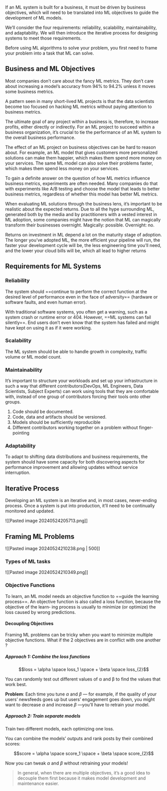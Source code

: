 If an ML system is built for a business, it must be driven by business objectives, which will need to be translated into ML objectives to guide the development of ML models.

We’ll consider the four requirements: reliability, scalability, maintainability, and adaptability. We will then introduce the iterative process for designing systems to meet those requirements.

Before using ML algorithms to solve your problem, you first need to frame your problem into a task that ML can solve.

## Business and ML Objectives

Most companies don’t care about the fancy ML metrics. They don’t care about increasing a model’s accuracy from 94% to 94.2% unless it moves some business metrics. 

A pattern seen in many short-lived ML projects is that the data scientists become too focused on hacking ML metrics without paying attention to business metrics.

The ultimate goal of any project within a business is, therefore, to increase profits, either directly or indirectly. For an ML project to succeed within a business organization, it’s crucial to tie the performance of an ML system to the overall business performance.

The effect of an ML project on business objectives can be hard to reason about.
For example, an ML model that gives customers more personalized solutions can make them happier, which makes them spend more money on your services. The same ML model can also solve their problems faster, which makes them spend less money on your services.

To gain a definite answer on the question of how ML metrics influence business metrics, experiments are often needed. Many companies do that with experiments like A/B testing and choose the model that leads to better business metrics, regardless of whether this model has better ML metrics.

When evaluating ML solutions through the business lens, it’s important to be realistic about the expected returns. Due to all the hype surrounding ML, generated both by the media and by practitioners with a vested interest in ML adoption, some companies might have the notion that ML can magically transform their businesses overnight.
Magically: possible. Overnight: no.

Returns on investment in ML depend a lot on the maturity stage of adoption. The longer you’ve adopted ML, the more efficient your pipeline will run, the faster your development cycle will be, the less engineering time you’ll need, and the lower your cloud bills will be, which all lead to higher returns

## Requirements for ML Systems

### Reliability
The system should ==continue to perform the correct function at the desired level of performance even in the face of adversity== (hardware or software faults, and even human error).

With traditional software systems, you often get a warning, such as a system crash or runtime error or 404. However, ==ML systems can fail silently==. End users don’t even know that the system has failed and might have kept on using it as if it were working.

### Scalability
The ML system should be able to handle growth in complexity, traffic volume or ML model count.

### Maintainability
It’s important to structure your workloads and set up your infrastructure in such a way that different contributors(DevOps, ML Engineers, Data Scientists, Subject Experts) can work using tools that they are comfortable with, instead of one group of contributors forcing their tools onto other groups.

1. Code should be documented.
2. Code, data and artifacts should be versioned.
3. Models should be sufficiently reproducible
4. Different contributors working together on a problem without finger-pointing

### Adaptability
To adapt to shifting data distributions and business requirements, the system should have some capacity for both discovering aspects for performance improvement and allowing updates without service interruption.

## Iterative Process
Developing an ML system is an iterative and, in most cases, never-ending process. Once a system is put into production, it’ll need to be continually monitored and updated.

![[Pasted image 20240524205713.png]]
## Framing ML Problems

![[Pasted image 20240524210238.png | 500]]

### Types of ML tasks
![[Pasted image 20240524210349.png]]
### Objective Functions
To learn, an ML model needs an objective function to ==guide the learning process==. An objective function is also called a loss function, because the objective of the learn‐ ing process is usually to minimize (or optimize) the loss caused by wrong predictions.

#### Decoupling Objectives
Framing ML problems can be tricky when you want to minimize multiple objective functions. What if the 2 objectives are in conflict with one another ?

##### Approach 1: Combine the loss functions

$$loss = \alpha \space loss_1 \space + \beta \space loss_{2}$$

You can randomly test out different values of α and β to find the values that work best. 

**Problem**: Each time you tune $\alpha$ and $\beta$ — for example, if the quality of your users’ newsfeeds goes up but users’ engagement goes down, you might want to decrease $\alpha$ and increase $\beta$ —you’ll have to retrain your model.

##### Approach 2: Train separate models
Train two different models, each optimizing one loss.

You can combine the models’ outputs and rank posts by their combined scores: 

$$score = \alpha \space score_1 \space + \beta \space score_{2}$$

Now you can tweak  $\alpha$ and $\beta$ without retraining your models!

> In general, when there are multiple objectives, it’s a good idea to decouple them first because it makes model development and maintenance easier.




